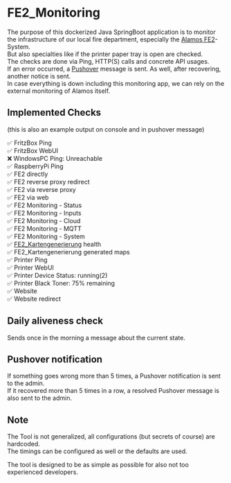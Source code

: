 # FE2_Monitoring

The purpose of this dockerized Java SpringBoot application is to monitor the infrastructure 
of our local fire department, especially the [Alamos FE2](https://www.alamos-gmbh.com/service/fe2/)-System.  
But also specialties like if the printer paper tray is open are checked.   
The checks are done via Ping, HTTP(S) calls and concrete API usages.  
If an error occurred, a [Pushover](https://pushover.net/) message is sent. As well, after recovering, another notice is sent.  
In case everything is down including this monitoring app, we can rely on the external monitoring of Alamos itself.

## Implemented Checks
(this is also an example output on console and in pushover message)  
  
✅ FritzBox Ping  
✅ FritzBox WebUI  
❌ WindowsPC Ping: Unreachable  
✅ RaspberryPi Ping  
✅ FE2 directly  
✅ FE2 reverse proxy redirect  
✅ FE2 via reverse proxy  
✅ FE2 via web  
✅ FE2 Monitoring - Status  
✅ FE2 Monitoring - Inputs  
✅ FE2 Monitoring - Cloud  
✅ FE2 Monitoring - MQTT  
✅ FE2 Monitoring - System  
✅ [FE2_Kartengenerierung](https://github.com/FFW-Baudenbach/FE2_Kartengenerierung) health  
✅ FE2_Kartengenerierung generated maps  
✅ Printer Ping  
✅ Printer WebUI  
✅ Printer Device Status: running(2)  
✅ Printer Black Toner: 75% remaining  
✅ Website  
✅ Website redirect  

## Daily aliveness check

Sends once in the morning a message about the current state.

## Pushover notification

If something goes wrong more than 5 times, a Pushover notification is sent to the admin.  
If it recovered more than 5 times in a row, a resolved Pushover message is also sent to the admin.

## Note

The Tool is not generalized, all configurations (but secrets of course) are hardcoded.  
The timings can be configured as well or the defaults are used.  
  
The tool is designed to be as simple as possible for also not too experienced developers.

